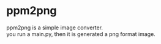 # ppm2png  

ppm2png is a simple image converter.  
you run a main.py, then it is generated a png format image.
